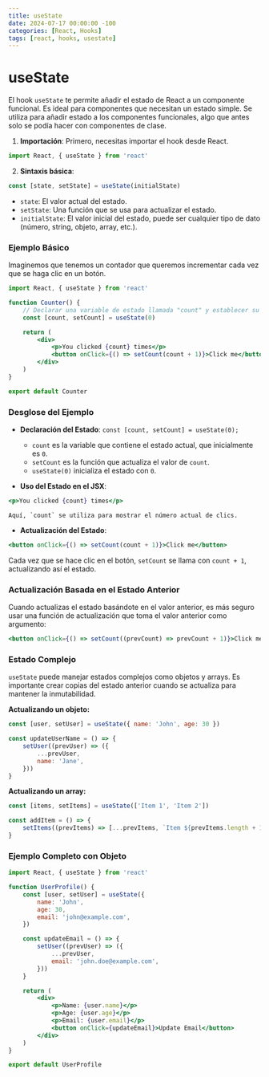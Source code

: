 ```yaml
---
title: useState
date: 2024-07-17 00:00:00 -100
categories: [React, Hooks]
tags: [react, hooks, usestate]
---
```


# useState

El hook `useState` te permite añadir el estado de React a un componente funcional.
Es ideal para componentes que necesitan un estado simple.
Se utiliza para añadir estado a los componentes funcionales, algo que antes solo se podía hacer con componentes de clase.

1. **Importación**: Primero, necesitas importar el hook desde React.

```jsx
import React, { useState } from 'react'
```

2. **Sintaxis básica**:

```jsx
const [state, setState] = useState(initialState)
```

-   `state`: El valor actual del estado.
-   `setState`: Una función que se usa para actualizar el estado.
-   `initialState`: El valor inicial del estado, puede ser cualquier tipo de dato (número, string, objeto, array, etc.).

### Ejemplo Básico

Imaginemos que tenemos un contador que queremos incrementar cada vez que se haga clic en un botón.

```jsx
import React, { useState } from 'react'

function Counter() {
    // Declarar una variable de estado llamada "count" y establecer su valor inicial en 0
    const [count, setCount] = useState(0)

    return (
        <div>
            <p>You clicked {count} times</p>
            <button onClick={() => setCount(count + 1)}>Click me</button>
        </div>
    )
}

export default Counter
```

### Desglose del Ejemplo

-   **Declaración del Estado**: `const [count, setCount] = useState(0);`

    -   `count` es la variable que contiene el estado actual, que inicialmente es `0`.
    -   `setCount` es la función que actualiza el valor de `count`.
    -   `useState(0)` inicializa el estado con `0`.

-   **Uso del Estado en el JSX**:

```jsx
<p>You clicked {count} times</p>
```

    Aquí, `count` se utiliza para mostrar el número actual de clics.

-   **Actualización del Estado**:

```jsx
<button onClick={() => setCount(count + 1)}>Click me</button>
```

Cada vez que se hace clic en el botón, `setCount` se llama con `count + 1`, actualizando así el estado.

### Actualización Basada en el Estado Anterior

Cuando actualizas el estado basándote en el valor anterior, es más seguro usar una función de actualización que toma el valor anterior como argumento:

```jsx
<button onClick={() => setCount((prevCount) => prevCount + 1)}>Click me</button>
```

### Estado Complejo

`useState` puede manejar estados complejos como objetos y arrays. Es importante crear copias del estado anterior cuando se actualiza para mantener la inmutabilidad.

**Actualizando un objeto:**

```jsx
const [user, setUser] = useState({ name: 'John', age: 30 })

const updateUserName = () => {
    setUser((prevUser) => ({
        ...prevUser,
        name: 'Jane',
    }))
}
```

**Actualizando un array:**

```jsx
const [items, setItems] = useState(['Item 1', 'Item 2'])

const addItem = () => {
    setItems((prevItems) => [...prevItems, `Item ${prevItems.length + 1}`])
}
```

### Ejemplo Completo con Objeto

```jsx
import React, { useState } from 'react'

function UserProfile() {
    const [user, setUser] = useState({
        name: 'John',
        age: 30,
        email: 'john@example.com',
    })

    const updateEmail = () => {
        setUser((prevUser) => ({
            ...prevUser,
            email: 'john.doe@example.com',
        }))
    }

    return (
        <div>
            <p>Name: {user.name}</p>
            <p>Age: {user.age}</p>
            <p>Email: {user.email}</p>
            <button onClick={updateEmail}>Update Email</button>
        </div>
    )
}

export default UserProfile
```
